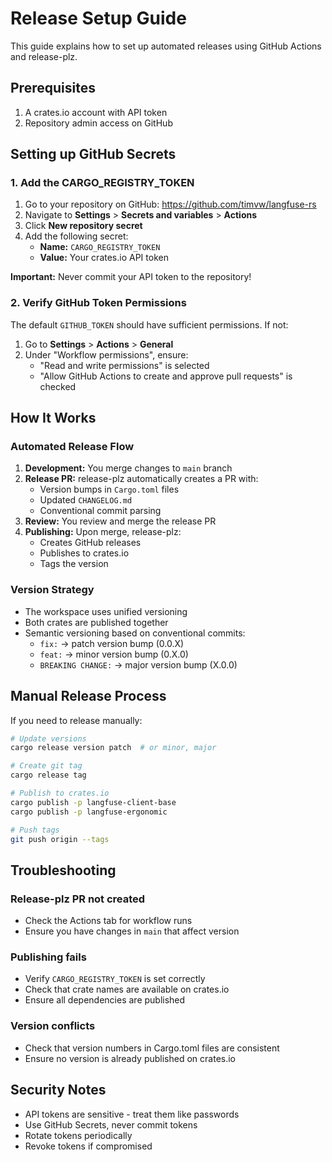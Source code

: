 # Release Setup Guide

This guide explains how to set up automated releases using GitHub Actions and release-plz.

## Prerequisites

1. A crates.io account with API token
2. Repository admin access on GitHub

## Setting up GitHub Secrets

### 1. Add the CARGO_REGISTRY_TOKEN

1. Go to your repository on GitHub: https://github.com/timvw/langfuse-rs
2. Navigate to **Settings** > **Secrets and variables** > **Actions**
3. Click **New repository secret**
4. Add the following secret:
   - **Name:** `CARGO_REGISTRY_TOKEN`
   - **Value:** Your crates.io API token

**Important:** Never commit your API token to the repository!

### 2. Verify GitHub Token Permissions

The default `GITHUB_TOKEN` should have sufficient permissions. If not:
1. Go to **Settings** > **Actions** > **General**
2. Under "Workflow permissions", ensure:
   - "Read and write permissions" is selected
   - "Allow GitHub Actions to create and approve pull requests" is checked

## How It Works

### Automated Release Flow

1. **Development:** You merge changes to `main` branch
2. **Release PR:** release-plz automatically creates a PR with:
   - Version bumps in `Cargo.toml` files
   - Updated `CHANGELOG.md`
   - Conventional commit parsing
3. **Review:** You review and merge the release PR
4. **Publishing:** Upon merge, release-plz:
   - Creates GitHub releases
   - Publishes to crates.io
   - Tags the version

### Version Strategy

- The workspace uses unified versioning
- Both crates are published together
- Semantic versioning based on conventional commits:
  - `fix:` → patch version bump (0.0.X)
  - `feat:` → minor version bump (0.X.0)
  - `BREAKING CHANGE:` → major version bump (X.0.0)

## Manual Release Process

If you need to release manually:

```bash
# Update versions
cargo release version patch  # or minor, major

# Create git tag
cargo release tag

# Publish to crates.io
cargo publish -p langfuse-client-base
cargo publish -p langfuse-ergonomic

# Push tags
git push origin --tags
```

## Troubleshooting

### Release-plz PR not created
- Check the Actions tab for workflow runs
- Ensure you have changes in `main` that affect version

### Publishing fails
- Verify `CARGO_REGISTRY_TOKEN` is set correctly
- Check that crate names are available on crates.io
- Ensure all dependencies are published

### Version conflicts
- Check that version numbers in Cargo.toml files are consistent
- Ensure no version is already published on crates.io

## Security Notes

- API tokens are sensitive - treat them like passwords
- Use GitHub Secrets, never commit tokens
- Rotate tokens periodically
- Revoke tokens if compromised